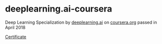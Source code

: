# deeplearning.ai-coursera
Deep Learning Specialization by [deeplearning.ai](https://www.deeplearning.ai/) on [coursera.org](https://www.coursera.org/specializations/deep-learning) passed in April 2018

[Certificate](https://www.coursera.org/account/accomplishments/specialization/WQUWX7RY59TN)

